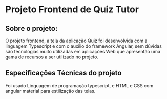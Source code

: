 # Projeto Frontend de Quiz Tutor

## Sobre o projeto:
O projeto frontend, a tela da aplicação Quiz foi desenvolvida com a linguagem Typescript e com o auxilio do framework Angular, 
sem dúvidas são tecnologias muito utilizadas em aplicações Web que apresentão uma gama de recursos a ser utilizado no projeto.

## Especificações Técnicas do projeto

Foi usado Linguagem de programação typescript, e HTML e CSS com angular material para estilização das telas.

